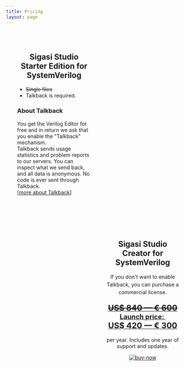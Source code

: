 ```yaml
---
title: Pricing
layout: page
---
```


<div class="float-overflow tb-terminal">
	<span property="dc:title" content="Versions and Pricing" class="rdf-meta element-hidden"></span><span property="sioc:num_replies" content="0" datatype="xsd:integer" class="rdf-meta element-hidden"></span>
	<div class="content">
		<div class="field field-name-body field-type-text-with-summary field-label-hidden">
			<div class="field-items">
				<div class="field-item even" property="content:encoded">
					<div id="container">
						<div id="left" style="width:40%;float:left;padding:30px;">
							<h2 style="text-align: center;">Sigasi Studio Starter Edition for SystemVerilog</h2>
							<ul>
								<li>
									<strike>Single files</strike>
								</li>
								<li>
									Talkback is required.
								</li>
							</ul><h3>About Talkback</h3>
							<p>
								You get the Verilog Editor for free and in return we ask that you enable the "Talkback" mechanism.&nbsp;
								<br>
								Talkback sends usage statistics and problem reports to our servers. You can inspect what we send back, and all data is anonymous. No code is ever sent through Talkback.
								<br>
								[<a href="http://www.sigasi.com/sigasi-talkback" onclick="window.open(this.href, '', 'resizable=no,status=no,location=no,toolbar=no,menubar=no,fullscreen=no,scrollbars=no,dependent=no'); return false;">more about Talkback</a>]
								<br>
								&nbsp;
							</p>
						</div>
						<div id="right" style="width:40%;float:right;padding:30px;">
							<h2 style="text-align: center;">Sigasi Studio Creator for SystemVerilog</h2>
							<p style="text-align: center;">
								<span style="line-height: 20.7999992370605px;">If you don't want to enable Talkback</span><span style="line-height: 20.7999992370605px;">, you can purchase a commercial license.</span>
							</p>
							<p style="font-size: 130%; text-align: center;">
								<strong><a href="https://sites.fastspring.com/sigasi/instant/V2NL-1Y-S "><big><strike>US$ 840&nbsp;—&nbsp;€ 600</strike></big>
								<br>
								Launch price:&nbsp;</a></strong>
								<br>
								<strong><a href="https://sites.fastspring.com/sigasi/instant/V2NL-1Y-S "><big>US$ 420 —&nbsp;€ 300</big></a></strong>
							</p>
							<p style="text-align: center;">
								per year. Includes one year of support and updates.
							</p>
							<p style="text-align: center;">
								<a href="https://sites.fastspring.com/sigasi/instant/V2NL-1Y-S "><img alt="buy-now" src="http://www.fastspring.com/images/bn/fs_button_07.png"></a>
							</p>
						</div>
					</div>
				</div>
			</div>
		</div>
	</div>
</div>
